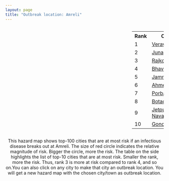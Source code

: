 ```yaml
---
layout: page
title: "Outbreak location: Amreli"
---
```

<div style="width: 100%; overflow: auto;">
<div style="width: 75%; float: left;">
<div id="mapid">
<script src="https://buda-magenta.github.io/hazard_map/load_map.js"></script>

<script>
var marker_outbreak = L.marker([20.866667, 70.750000],{"autoPan": true}).addTo(map); marker_outbreak.bindTooltip("Amreli").openTooltip();

var circle_1 = L.circle([20.905700, 70.378100], {"pane": "markerPane", "color": "red", "fill": true, "fillOpacity": 0.2, "fillRule": "evenodd", "lineCap": "round", "lineJoin": "round", "opacity": 1.0, "radius": 185575, "stroke": true, "weight": 3}).addTo(map);
circle_1.bindTooltip("Veraval<br>rank: 1<br>hazard index: 0.185575")
circle_1.bindPopup('<a href="https://buda-magenta.github.io/hazard_map/Veraval">Veraval</a>')

var circle_2 = L.circle([21.517410, 70.464275], {"pane": "markerPane", "color": "red", "fill": true, "fillOpacity": 0.2, "fillRule": "evenodd", "lineCap": "round", "lineJoin": "round", "opacity": 1.0, "radius": 99668, "stroke": true, "weight": 3}).addTo(map);
circle_2.bindTooltip("Junagadh<br>rank: 2<br>hazard index: 0.099669")
circle_2.bindPopup('<a href="https://buda-magenta.github.io/hazard_map/Junagadh">Junagadh</a>')

var circle_3 = L.circle([22.305199, 70.802833], {"pane": "markerPane", "color": "red", "fill": true, "fillOpacity": 0.2, "fillRule": "evenodd", "lineCap": "round", "lineJoin": "round", "opacity": 1.0, "radius": 36382, "stroke": true, "weight": 3}).addTo(map);
circle_3.bindTooltip("Rajkot<br>rank: 3<br>hazard index: 0.036383")
circle_3.bindPopup('<a href="https://buda-magenta.github.io/hazard_map/Rajkot">Rajkot</a>')

var circle_4 = L.circle([21.771884, 72.141645], {"pane": "markerPane", "color": "red", "fill": true, "fillOpacity": 0.2, "fillRule": "evenodd", "lineCap": "round", "lineJoin": "round", "opacity": 1.0, "radius": 16785, "stroke": true, "weight": 3}).addTo(map);
circle_4.bindTooltip("Bhavnagar<br>rank: 4<br>hazard index: 0.016786")
circle_4.bindPopup('<a href="https://buda-magenta.github.io/hazard_map/Bhavnagar">Bhavnagar</a>')

var circle_5 = L.circle([22.473242, 70.055210], {"pane": "markerPane", "color": "red", "fill": true, "fillOpacity": 0.2, "fillRule": "evenodd", "lineCap": "round", "lineJoin": "round", "opacity": 1.0, "radius": 14963, "stroke": true, "weight": 3}).addTo(map);
circle_5.bindTooltip("Jamnagar<br>rank: 5<br>hazard index: 0.014963")
circle_5.bindPopup('<a href="https://buda-magenta.github.io/hazard_map/Jamnagar">Jamnagar</a>')

var circle_6 = L.circle([23.021624, 72.579707], {"pane": "markerPane", "color": "red", "fill": true, "fillOpacity": 0.2, "fillRule": "evenodd", "lineCap": "round", "lineJoin": "round", "opacity": 1.0, "radius": 9081, "stroke": true, "weight": 3}).addTo(map);
circle_6.bindTooltip("Ahmedabad<br>rank: 6<br>hazard index: 0.009081")
circle_6.bindPopup('<a href="https://buda-magenta.github.io/hazard_map/Ahmedabad">Ahmedabad</a>')

var circle_7 = L.circle([21.640900, 69.611000], {"pane": "markerPane", "color": "red", "fill": true, "fillOpacity": 0.2, "fillRule": "evenodd", "lineCap": "round", "lineJoin": "round", "opacity": 1.0, "radius": 4300, "stroke": true, "weight": 3}).addTo(map);
circle_7.bindTooltip("Porbandar<br>rank: 7<br>hazard index: 0.004301")
circle_7.bindPopup('<a href="https://buda-magenta.github.io/hazard_map/Porbandar">Porbandar</a>')

var circle_8 = L.circle([22.168600, 71.668500], {"pane": "markerPane", "color": "red", "fill": true, "fillOpacity": 0.2, "fillRule": "evenodd", "lineCap": "round", "lineJoin": "round", "opacity": 1.0, "radius": 3683, "stroke": true, "weight": 3}).addTo(map);
circle_8.bindTooltip("Botad<br>rank: 8<br>hazard index: 0.003684")
circle_8.bindPopup('<a href="https://buda-magenta.github.io/hazard_map/Botad">Botad</a>')

var circle_9 = L.circle([21.764059, 70.616660], {"pane": "markerPane", "color": "red", "fill": true, "fillOpacity": 0.2, "fillRule": "evenodd", "lineCap": "round", "lineJoin": "round", "opacity": 1.0, "radius": 3351, "stroke": true, "weight": 3}).addTo(map);
circle_9.bindTooltip("Jetpur Navagadh<br>rank: 9<br>hazard index: 0.003351")
circle_9.bindPopup('<a href="https://buda-magenta.github.io/hazard_map/Jetpur_Navagadh">Jetpur Navagadh</a>')

var circle_10 = L.circle([21.972182, 70.795524], {"pane": "markerPane", "color": "red", "fill": true, "fillOpacity": 0.2, "fillRule": "evenodd", "lineCap": "round", "lineJoin": "round", "opacity": 1.0, "radius": 3168, "stroke": true, "weight": 3}).addTo(map);
circle_10.bindTooltip("Gondal<br>rank: 10<br>hazard index: 0.003168")
circle_10.bindPopup('<a href="https://buda-magenta.github.io/hazard_map/Gondal">Gondal</a>')

var circle_11 = L.circle([22.750000, 71.666667], {"pane": "markerPane", "color": "red", "fill": true, "fillOpacity": 0.2, "fillRule": "evenodd", "lineCap": "round", "lineJoin": "round", "opacity": 1.0, "radius": 1346, "stroke": true, "weight": 3}).addTo(map);
circle_11.bindTooltip("Surendranagar<br>rank: 11<br>hazard index: 0.001347")
circle_11.bindPopup('<a href="https://buda-magenta.github.io/hazard_map/Surendranagar">Surendranagar</a>')

var circle_12 = L.circle([19.075990, 72.877393], {"pane": "markerPane", "color": "red", "fill": true, "fillOpacity": 0.2, "fillRule": "evenodd", "lineCap": "round", "lineJoin": "round", "opacity": 1.0, "radius": 774, "stroke": true, "weight": 3}).addTo(map);
circle_12.bindTooltip("Mumbai<br>rank: 12<br>hazard index: 0.000775")
circle_12.bindPopup('<a href="https://buda-magenta.github.io/hazard_map/Mumbai">Mumbai</a>')

var circle_13 = L.circle([23.258486, 77.401989], {"pane": "markerPane", "color": "red", "fill": true, "fillOpacity": 0.2, "fillRule": "evenodd", "lineCap": "round", "lineJoin": "round", "opacity": 1.0, "radius": 728, "stroke": true, "weight": 3}).addTo(map);
circle_13.bindTooltip("Bhopal<br>rank: 13<br>hazard index: 0.000729")
circle_13.bindPopup('<a href="https://buda-magenta.github.io/hazard_map/Bhopal">Bhopal</a>')

var circle_14 = L.circle([21.170200, 72.831100], {"pane": "markerPane", "color": "red", "fill": true, "fillOpacity": 0.2, "fillRule": "evenodd", "lineCap": "round", "lineJoin": "round", "opacity": 1.0, "radius": 710, "stroke": true, "weight": 3}).addTo(map);
circle_14.bindTooltip("Surat<br>rank: 14<br>hazard index: 0.000711")
circle_14.bindPopup('<a href="https://buda-magenta.github.io/hazard_map/Surat">Surat</a>')

var circle_15 = L.circle([23.071874, 70.131715], {"pane": "markerPane", "color": "red", "fill": true, "fillOpacity": 0.2, "fillRule": "evenodd", "lineCap": "round", "lineJoin": "round", "opacity": 1.0, "radius": 697, "stroke": true, "weight": 3}).addTo(map);
circle_15.bindTooltip("Gandhidham<br>rank: 15<br>hazard index: 0.000698")
circle_15.bindPopup('<a href="https://buda-magenta.github.io/hazard_map/Gandhidham">Gandhidham</a>')

var circle_16 = L.circle([25.264902, 82.985787], {"pane": "markerPane", "color": "red", "fill": true, "fillOpacity": 0.2, "fillRule": "evenodd", "lineCap": "round", "lineJoin": "round", "opacity": 1.0, "radius": 446, "stroke": true, "weight": 3}).addTo(map);
circle_16.bindTooltip("Morvi<br>rank: 16<br>hazard index: 0.000446")
circle_16.bindPopup('<a href="https://buda-magenta.github.io/hazard_map/Morvi">Morvi</a>')

var circle_17 = L.circle([23.160894, 79.949770], {"pane": "markerPane", "color": "red", "fill": true, "fillOpacity": 0.2, "fillRule": "evenodd", "lineCap": "round", "lineJoin": "round", "opacity": 1.0, "radius": 427, "stroke": true, "weight": 3}).addTo(map);
circle_17.bindTooltip("Jabalpur<br>rank: 17<br>hazard index: 0.000428")
circle_17.bindPopup('<a href="https://buda-magenta.github.io/hazard_map/Jabalpur">Jabalpur</a>')

var circle_18 = L.circle([22.297314, 73.194257], {"pane": "markerPane", "color": "red", "fill": true, "fillOpacity": 0.2, "fillRule": "evenodd", "lineCap": "round", "lineJoin": "round", "opacity": 1.0, "radius": 361, "stroke": true, "weight": 3}).addTo(map);
circle_18.bindTooltip("Vadodara<br>rank: 18<br>hazard index: 0.000361")
circle_18.bindPopup('<a href="https://buda-magenta.github.io/hazard_map/Vadodara">Vadodara</a>')

var circle_19 = L.circle([23.247245, 69.668339], {"pane": "markerPane", "color": "red", "fill": true, "fillOpacity": 0.2, "fillRule": "evenodd", "lineCap": "round", "lineJoin": "round", "opacity": 1.0, "radius": 260, "stroke": true, "weight": 3}).addTo(map);
circle_19.bindTooltip("Bhuj<br>rank: 19<br>hazard index: 0.000261")
circle_19.bindPopup('<a href="https://buda-magenta.github.io/hazard_map/Bhuj">Bhuj</a>')

var circle_20 = L.circle([22.910184, 69.899418], {"pane": "markerPane", "color": "red", "fill": true, "fillOpacity": 0.2, "fillRule": "evenodd", "lineCap": "round", "lineJoin": "round", "opacity": 1.0, "radius": 245, "stroke": true, "weight": 3}).addTo(map);
circle_20.bindTooltip("Bhadreshwar<br>rank: 20<br>hazard index: 0.000246")
circle_20.bindPopup('<a href="https://buda-magenta.github.io/hazard_map/Bhadreshwar">Bhadreshwar</a>')

var circle_21 = L.circle([23.174597, 75.785142], {"pane": "markerPane", "color": "red", "fill": true, "fillOpacity": 0.2, "fillRule": "evenodd", "lineCap": "round", "lineJoin": "round", "opacity": 1.0, "radius": 243, "stroke": true, "weight": 3}).addTo(map);
circle_21.bindTooltip("Ujjain<br>rank: 21<br>hazard index: 0.000244")
circle_21.bindPopup('<a href="https://buda-magenta.github.io/hazard_map/Ujjain">Ujjain</a>')

var circle_22 = L.circle([28.651718, 77.221939], {"pane": "markerPane", "color": "red", "fill": true, "fillOpacity": 0.2, "fillRule": "evenodd", "lineCap": "round", "lineJoin": "round", "opacity": 1.0, "radius": 241, "stroke": true, "weight": 3}).addTo(map);
circle_22.bindTooltip("Delhi<br>rank: 22<br>hazard index: 0.000241")
circle_22.bindPopup('<a href="https://buda-magenta.github.io/hazard_map/Delhi">Delhi</a>')

var circle_23 = L.circle([23.666667, 72.500000], {"pane": "markerPane", "color": "red", "fill": true, "fillOpacity": 0.2, "fillRule": "evenodd", "lineCap": "round", "lineJoin": "round", "opacity": 1.0, "radius": 138, "stroke": true, "weight": 3}).addTo(map);
circle_23.bindTooltip("Mahesana<br>rank: 23<br>hazard index: 0.000138")
circle_23.bindPopup('<a href="https://buda-magenta.github.io/hazard_map/Mahesana">Mahesana</a>')

var circle_24 = L.circle([22.720362, 75.868200], {"pane": "markerPane", "color": "red", "fill": true, "fillOpacity": 0.2, "fillRule": "evenodd", "lineCap": "round", "lineJoin": "round", "opacity": 1.0, "radius": 132, "stroke": true, "weight": 3}).addTo(map);
circle_24.bindTooltip("Indore<br>rank: 24<br>hazard index: 0.000133")
circle_24.bindPopup('<a href="https://buda-magenta.github.io/hazard_map/Indore">Indore</a>')

var circle_25 = L.circle([23.480592, 74.917790], {"pane": "markerPane", "color": "red", "fill": true, "fillOpacity": 0.2, "fillRule": "evenodd", "lineCap": "round", "lineJoin": "round", "opacity": 1.0, "radius": 125, "stroke": true, "weight": 3}).addTo(map);
circle_25.bindTooltip("Ratlam<br>rank: 25<br>hazard index: 0.000125")
circle_25.bindPopup('<a href="https://buda-magenta.github.io/hazard_map/Ratlam">Ratlam</a>')

var circle_26 = L.circle([26.296772, 73.035143], {"pane": "markerPane", "color": "red", "fill": true, "fillOpacity": 0.2, "fillRule": "evenodd", "lineCap": "round", "lineJoin": "round", "opacity": 1.0, "radius": 112, "stroke": true, "weight": 3}).addTo(map);
circle_26.bindTooltip("Jodhpur<br>rank: 26<br>hazard index: 0.000113")
circle_26.bindPopup('<a href="https://buda-magenta.github.io/hazard_map/Jodhpur">Jodhpur</a>')

var circle_27 = L.circle([23.223288, 72.649227], {"pane": "markerPane", "color": "red", "fill": true, "fillOpacity": 0.2, "fillRule": "evenodd", "lineCap": "round", "lineJoin": "round", "opacity": 1.0, "radius": 95, "stroke": true, "weight": 3}).addTo(map);
circle_27.bindTooltip("Gandhinagar<br>rank: 27<br>hazard index: 0.000095")
circle_27.bindPopup('<a href="https://buda-magenta.github.io/hazard_map/Gandhinagar">Gandhinagar</a>')

var circle_28 = L.circle([22.689507, 72.871520], {"pane": "markerPane", "color": "red", "fill": true, "fillOpacity": 0.2, "fillRule": "evenodd", "lineCap": "round", "lineJoin": "round", "opacity": 1.0, "radius": 93, "stroke": true, "weight": 3}).addTo(map);
circle_28.bindTooltip("Nadiad<br>rank: 28<br>hazard index: 0.000093")
circle_28.bindPopup('<a href="https://buda-magenta.github.io/hazard_map/Nadiad">Nadiad</a>')

var circle_29 = L.circle([26.915458, 75.818982], {"pane": "markerPane", "color": "red", "fill": true, "fillOpacity": 0.2, "fillRule": "evenodd", "lineCap": "round", "lineJoin": "round", "opacity": 1.0, "radius": 92, "stroke": true, "weight": 3}).addTo(map);
circle_29.bindTooltip("Jaipur<br>rank: 29<br>hazard index: 0.000093")
circle_29.bindPopup('<a href="https://buda-magenta.github.io/hazard_map/Jaipur">Jaipur</a>')

var circle_30 = L.circle([22.558499, 72.962563], {"pane": "markerPane", "color": "red", "fill": true, "fillOpacity": 0.2, "fillRule": "evenodd", "lineCap": "round", "lineJoin": "round", "opacity": 1.0, "radius": 88, "stroke": true, "weight": 3}).addTo(map);
circle_30.bindTooltip("Anand<br>rank: 30<br>hazard index: 0.000089")
circle_30.bindPopup('<a href="https://buda-magenta.github.io/hazard_map/Anand">Anand</a>')

var circle_31 = L.circle([12.979120, 77.591300], {"pane": "markerPane", "color": "red", "fill": true, "fillOpacity": 0.2, "fillRule": "evenodd", "lineCap": "round", "lineJoin": "round", "opacity": 1.0, "radius": 73, "stroke": true, "weight": 3}).addTo(map);
circle_31.bindTooltip("Bangalore<br>rank: 31<br>hazard index: 0.000074")
circle_31.bindPopup('<a href="https://buda-magenta.github.io/hazard_map/Bangalore">Bangalore</a>')

var circle_32 = L.circle([22.778500, 73.624516], {"pane": "markerPane", "color": "red", "fill": true, "fillOpacity": 0.2, "fillRule": "evenodd", "lineCap": "round", "lineJoin": "round", "opacity": 1.0, "radius": 67, "stroke": true, "weight": 3}).addTo(map);
circle_32.bindTooltip("Godhra<br>rank: 32<br>hazard index: 0.000068")
circle_32.bindPopup('<a href="https://buda-magenta.github.io/hazard_map/Godhra">Godhra</a>')

var circle_33 = L.circle([18.521428, 73.854454], {"pane": "markerPane", "color": "red", "fill": true, "fillOpacity": 0.2, "fillRule": "evenodd", "lineCap": "round", "lineJoin": "round", "opacity": 1.0, "radius": 65, "stroke": true, "weight": 3}).addTo(map);
circle_33.bindTooltip("Pune<br>rank: 33<br>hazard index: 0.000065")
circle_33.bindPopup('<a href="https://buda-magenta.github.io/hazard_map/Pune">Pune</a>')

var circle_34 = L.circle([23.774057, 71.683735], {"pane": "markerPane", "color": "red", "fill": true, "fillOpacity": 0.2, "fillRule": "evenodd", "lineCap": "round", "lineJoin": "round", "opacity": 1.0, "radius": 63, "stroke": true, "weight": 3}).addTo(map);
circle_34.bindTooltip("Patan<br>rank: 34<br>hazard index: 0.000064")
circle_34.bindPopup('<a href="https://buda-magenta.github.io/hazard_map/Patan">Patan</a>')

var circle_35 = L.circle([22.610318, 73.461706], {"pane": "markerPane", "color": "red", "fill": true, "fillOpacity": 0.2, "fillRule": "evenodd", "lineCap": "round", "lineJoin": "round", "opacity": 1.0, "radius": 59, "stroke": true, "weight": 3}).addTo(map);
circle_35.bindTooltip("Kalol<br>rank: 35<br>hazard index: 0.000059")
circle_35.bindPopup('<a href="https://buda-magenta.github.io/hazard_map/Kalol">Kalol</a>')

var circle_36 = L.circle([19.439885, 72.880383], {"pane": "markerPane", "color": "red", "fill": true, "fillOpacity": 0.2, "fillRule": "evenodd", "lineCap": "round", "lineJoin": "round", "opacity": 1.0, "radius": 53, "stroke": true, "weight": 3}).addTo(map);
circle_36.bindTooltip("Vasai<br>rank: 36<br>hazard index: 0.000054")
circle_36.bindPopup('<a href="https://buda-magenta.github.io/hazard_map/Vasai">Vasai</a>')

var circle_37 = L.circle([24.170979, 72.436638], {"pane": "markerPane", "color": "red", "fill": true, "fillOpacity": 0.2, "fillRule": "evenodd", "lineCap": "round", "lineJoin": "round", "opacity": 1.0, "radius": 52, "stroke": true, "weight": 3}).addTo(map);
circle_37.bindTooltip("Palanpur<br>rank: 37<br>hazard index: 0.000053")
circle_37.bindPopup('<a href="https://buda-magenta.github.io/hazard_map/Palanpur">Palanpur</a>')

var circle_38 = L.circle([26.469100, 74.639000], {"pane": "markerPane", "color": "red", "fill": true, "fillOpacity": 0.2, "fillRule": "evenodd", "lineCap": "round", "lineJoin": "round", "opacity": 1.0, "radius": 45, "stroke": true, "weight": 3}).addTo(map);
circle_38.bindTooltip("Ajmer<br>rank: 38<br>hazard index: 0.000046")
circle_38.bindPopup('<a href="https://buda-magenta.github.io/hazard_map/Ajmer">Ajmer</a>')

var circle_39 = L.circle([23.115688, 77.066239], {"pane": "markerPane", "color": "red", "fill": true, "fillOpacity": 0.2, "fillRule": "evenodd", "lineCap": "round", "lineJoin": "round", "opacity": 1.0, "radius": 44, "stroke": true, "weight": 3}).addTo(map);
circle_39.bindTooltip("Sehore<br>rank: 39<br>hazard index: 0.000044")
circle_39.bindPopup('<a href="https://buda-magenta.github.io/hazard_map/Sehore">Sehore</a>')

var circle_40 = L.circle([19.194329, 72.970178], {"pane": "markerPane", "color": "red", "fill": true, "fillOpacity": 0.2, "fillRule": "evenodd", "lineCap": "round", "lineJoin": "round", "opacity": 1.0, "radius": 43, "stroke": true, "weight": 3}).addTo(map);
circle_40.bindTooltip("Thane<br>rank: 40<br>hazard index: 0.000043")
circle_40.bindPopup('<a href="https://buda-magenta.github.io/hazard_map/Thane">Thane</a>')

var circle_41 = L.circle([17.388786, 78.461065], {"pane": "markerPane", "color": "red", "fill": true, "fillOpacity": 0.2, "fillRule": "evenodd", "lineCap": "round", "lineJoin": "round", "opacity": 1.0, "radius": 42, "stroke": true, "weight": 3}).addTo(map);
circle_41.bindTooltip("Hyderabad<br>rank: 41<br>hazard index: 0.000042")
circle_41.bindPopup('<a href="https://buda-magenta.github.io/hazard_map/Hyderabad">Hyderabad</a>')

var circle_42 = L.circle([22.541418, 88.357691], {"pane": "markerPane", "color": "red", "fill": true, "fillOpacity": 0.2, "fillRule": "evenodd", "lineCap": "round", "lineJoin": "round", "opacity": 1.0, "radius": 41, "stroke": true, "weight": 3}).addTo(map);
circle_42.bindTooltip("Kolkata<br>rank: 42<br>hazard index: 0.000042")
circle_42.bindPopup('<a href="https://buda-magenta.github.io/hazard_map/Kolkata">Kolkata</a>')

var circle_43 = L.circle([13.083694, 80.270186], {"pane": "markerPane", "color": "red", "fill": true, "fillOpacity": 0.2, "fillRule": "evenodd", "lineCap": "round", "lineJoin": "round", "opacity": 1.0, "radius": 41, "stroke": true, "weight": 3}).addTo(map);
circle_43.bindTooltip("Chennai<br>rank: 43<br>hazard index: 0.000041")
circle_43.bindPopup('<a href="https://buda-magenta.github.io/hazard_map/Chennai">Chennai</a>')

var circle_44 = L.circle([23.587548, 75.675679], {"pane": "markerPane", "color": "red", "fill": true, "fillOpacity": 0.2, "fillRule": "evenodd", "lineCap": "round", "lineJoin": "round", "opacity": 1.0, "radius": 40, "stroke": true, "weight": 3}).addTo(map);
circle_44.bindTooltip("Nagda<br>rank: 44<br>hazard index: 0.000041")
circle_44.bindPopup('<a href="https://buda-magenta.github.io/hazard_map/Nagda">Nagda</a>')

var circle_45 = L.circle([22.600150, 77.926645], {"pane": "markerPane", "color": "red", "fill": true, "fillOpacity": 0.2, "fillRule": "evenodd", "lineCap": "round", "lineJoin": "round", "opacity": 1.0, "radius": 34, "stroke": true, "weight": 3}).addTo(map);
circle_45.bindTooltip("Hoshangabad<br>rank: 45<br>hazard index: 0.000035")
circle_45.bindPopup('<a href="https://buda-magenta.github.io/hazard_map/Hoshangabad">Hoshangabad</a>')

var circle_46 = L.circle([21.750000, 73.000000], {"pane": "markerPane", "color": "red", "fill": true, "fillOpacity": 0.2, "fillRule": "evenodd", "lineCap": "round", "lineJoin": "round", "opacity": 1.0, "radius": 31, "stroke": true, "weight": 3}).addTo(map);
circle_46.bindTooltip("Bharuch<br>rank: 46<br>hazard index: 0.000032")
circle_46.bindPopup('<a href="https://buda-magenta.github.io/hazard_map/Bharuch">Bharuch</a>')

var circle_47 = L.circle([19.362531, 73.078475], {"pane": "markerPane", "color": "red", "fill": true, "fillOpacity": 0.2, "fillRule": "evenodd", "lineCap": "round", "lineJoin": "round", "opacity": 1.0, "radius": 31, "stroke": true, "weight": 3}).addTo(map);
circle_47.bindTooltip("Bhiwandi<br>rank: 47<br>hazard index: 0.000031")
circle_47.bindPopup('<a href="https://buda-magenta.github.io/hazard_map/Bhiwandi">Bhiwandi</a>')

var circle_48 = L.circle([20.952407, 72.932383], {"pane": "markerPane", "color": "red", "fill": true, "fillOpacity": 0.2, "fillRule": "evenodd", "lineCap": "round", "lineJoin": "round", "opacity": 1.0, "radius": 31, "stroke": true, "weight": 3}).addTo(map);
circle_48.bindTooltip("Navsari<br>rank: 48<br>hazard index: 0.000031")
circle_48.bindPopup('<a href="https://buda-magenta.github.io/hazard_map/Navsari">Navsari</a>')

var circle_49 = L.circle([23.809612, 78.759114], {"pane": "markerPane", "color": "red", "fill": true, "fillOpacity": 0.2, "fillRule": "evenodd", "lineCap": "round", "lineJoin": "round", "opacity": 1.0, "radius": 30, "stroke": true, "weight": 3}).addTo(map);
circle_49.bindTooltip("Sagar<br>rank: 49<br>hazard index: 0.000031")
circle_49.bindPopup('<a href="https://buda-magenta.github.io/hazard_map/Sagar">Sagar</a>')

var circle_50 = L.circle([24.268349, 72.204387], {"pane": "markerPane", "color": "red", "fill": true, "fillOpacity": 0.2, "fillRule": "evenodd", "lineCap": "round", "lineJoin": "round", "opacity": 1.0, "radius": 29, "stroke": true, "weight": 3}).addTo(map);
circle_50.bindTooltip("Deesa<br>rank: 50<br>hazard index: 0.000029")
circle_50.bindPopup('<a href="https://buda-magenta.github.io/hazard_map/Deesa">Deesa</a>')

var circle_51 = L.circle([23.916667, 78.000000], {"pane": "markerPane", "color": "red", "fill": true, "fillOpacity": 0.2, "fillRule": "evenodd", "lineCap": "round", "lineJoin": "round", "opacity": 1.0, "radius": 25, "stroke": true, "weight": 3}).addTo(map);
circle_51.bindTooltip("Vidisha<br>rank: 51<br>hazard index: 0.000026")
circle_51.bindPopup('<a href="https://buda-magenta.github.io/hazard_map/Vidisha">Vidisha</a>')

var circle_52 = L.circle([23.833962, 80.392456], {"pane": "markerPane", "color": "red", "fill": true, "fillOpacity": 0.2, "fillRule": "evenodd", "lineCap": "round", "lineJoin": "round", "opacity": 1.0, "radius": 24, "stroke": true, "weight": 3}).addTo(map);
circle_52.bindTooltip("Murwara<br>rank: 52<br>hazard index: 0.000025")
circle_52.bindPopup('<a href="https://buda-magenta.github.io/hazard_map/Murwara">Murwara</a>')

var circle_53 = L.circle([15.398403, 73.812918], {"pane": "markerPane", "color": "red", "fill": true, "fillOpacity": 0.2, "fillRule": "evenodd", "lineCap": "round", "lineJoin": "round", "opacity": 1.0, "radius": 22, "stroke": true, "weight": 3}).addTo(map);
circle_53.bindTooltip("Vasco Da Gama<br>rank: 53<br>hazard index: 0.000023")
circle_53.bindPopup('<a href="https://buda-magenta.github.io/hazard_map/Vasco_Da_Gama">Vasco Da Gama</a>')

var circle_54 = L.circle([28.015929, 73.317137], {"pane": "markerPane", "color": "red", "fill": true, "fillOpacity": 0.2, "fillRule": "evenodd", "lineCap": "round", "lineJoin": "round", "opacity": 1.0, "radius": 20, "stroke": true, "weight": 3}).addTo(map);
circle_54.bindTooltip("Bikaner<br>rank: 54<br>hazard index: 0.000020")
circle_54.bindPopup('<a href="https://buda-magenta.github.io/hazard_map/Bikaner">Bikaner</a>')

var circle_55 = L.circle([23.000000, 76.166667], {"pane": "markerPane", "color": "red", "fill": true, "fillOpacity": 0.2, "fillRule": "evenodd", "lineCap": "round", "lineJoin": "round", "opacity": 1.0, "radius": 19, "stroke": true, "weight": 3}).addTo(map);
circle_55.bindTooltip("Dewas<br>rank: 55<br>hazard index: 0.000020")
circle_55.bindPopup('<a href="https://buda-magenta.github.io/hazard_map/Dewas">Dewas</a>')

var circle_56 = L.circle([26.838100, 80.934600], {"pane": "markerPane", "color": "red", "fill": true, "fillOpacity": 0.2, "fillRule": "evenodd", "lineCap": "round", "lineJoin": "round", "opacity": 1.0, "radius": 18, "stroke": true, "weight": 3}).addTo(map);
circle_56.bindTooltip("Lucknow<br>rank: 56<br>hazard index: 0.000019")
circle_56.bindPopup('<a href="https://buda-magenta.github.io/hazard_map/Lucknow">Lucknow</a>')

var circle_57 = L.circle([25.335649, 83.007629], {"pane": "markerPane", "color": "red", "fill": true, "fillOpacity": 0.2, "fillRule": "evenodd", "lineCap": "round", "lineJoin": "round", "opacity": 1.0, "radius": 18, "stroke": true, "weight": 3}).addTo(map);
circle_57.bindTooltip("Varanasi<br>rank: 57<br>hazard index: 0.000018")
circle_57.bindPopup('<a href="https://buda-magenta.github.io/hazard_map/Varanasi">Varanasi</a>')

var circle_58 = L.circle([25.604091, 73.415609], {"pane": "markerPane", "color": "red", "fill": true, "fillOpacity": 0.2, "fillRule": "evenodd", "lineCap": "round", "lineJoin": "round", "opacity": 1.0, "radius": 17, "stroke": true, "weight": 3}).addTo(map);
circle_58.bindTooltip("Pali<br>rank: 58<br>hazard index: 0.000018")
circle_58.bindPopup('<a href="https://buda-magenta.github.io/hazard_map/Pali">Pali</a>')

var circle_59 = L.circle([8.576971, 77.050125], {"pane": "markerPane", "color": "red", "fill": true, "fillOpacity": 0.2, "fillRule": "evenodd", "lineCap": "round", "lineJoin": "round", "opacity": 1.0, "radius": 17, "stroke": true, "weight": 3}).addTo(map);
circle_59.bindTooltip("Thiruvananthapuram<br>rank: 59<br>hazard index: 0.000017")
circle_59.bindPopup('<a href="https://buda-magenta.github.io/hazard_map/Thiruvananthapuram">Thiruvananthapuram</a>')

var circle_60 = L.circle([25.438130, 81.833800], {"pane": "markerPane", "color": "red", "fill": true, "fillOpacity": 0.2, "fillRule": "evenodd", "lineCap": "round", "lineJoin": "round", "opacity": 1.0, "radius": 16, "stroke": true, "weight": 3}).addTo(map);
circle_60.bindTooltip("Allahabad<br>rank: 60<br>hazard index: 0.000017")
circle_60.bindPopup('<a href="https://buda-magenta.github.io/hazard_map/Allahabad">Allahabad</a>')

var circle_61 = L.circle([24.500000, 81.000000], {"pane": "markerPane", "color": "red", "fill": true, "fillOpacity": 0.2, "fillRule": "evenodd", "lineCap": "round", "lineJoin": "round", "opacity": 1.0, "radius": 16, "stroke": true, "weight": 3}).addTo(map);
circle_61.bindTooltip("Satna<br>rank: 61<br>hazard index: 0.000016")
circle_61.bindPopup('<a href="https://buda-magenta.github.io/hazard_map/Satna">Satna</a>')

var circle_62 = L.circle([26.460914, 80.321759], {"pane": "markerPane", "color": "red", "fill": true, "fillOpacity": 0.2, "fillRule": "evenodd", "lineCap": "round", "lineJoin": "round", "opacity": 1.0, "radius": 15, "stroke": true, "weight": 3}).addTo(map);
circle_62.bindTooltip("Kanpur<br>rank: 62<br>hazard index: 0.000016")
circle_62.bindPopup('<a href="https://buda-magenta.github.io/hazard_map/Kanpur">Kanpur</a>')

var circle_63 = L.circle([23.493079, 74.348402], {"pane": "markerPane", "color": "red", "fill": true, "fillOpacity": 0.2, "fillRule": "evenodd", "lineCap": "round", "lineJoin": "round", "opacity": 1.0, "radius": 14, "stroke": true, "weight": 3}).addTo(map);
circle_63.bindTooltip("Banswara<br>rank: 63<br>hazard index: 0.000014")
circle_63.bindPopup('<a href="https://buda-magenta.github.io/hazard_map/Banswara">Banswara</a>')

var circle_64 = L.circle([23.750000, 79.583333], {"pane": "markerPane", "color": "red", "fill": true, "fillOpacity": 0.2, "fillRule": "evenodd", "lineCap": "round", "lineJoin": "round", "opacity": 1.0, "radius": 13, "stroke": true, "weight": 3}).addTo(map);
circle_64.bindTooltip("Damoh<br>rank: 64<br>hazard index: 0.000014")
circle_64.bindPopup('<a href="https://buda-magenta.github.io/hazard_map/Damoh">Damoh</a>')

var circle_65 = L.circle([20.432402, 73.141172], {"pane": "markerPane", "color": "red", "fill": true, "fillOpacity": 0.2, "fillRule": "evenodd", "lineCap": "round", "lineJoin": "round", "opacity": 1.0, "radius": 13, "stroke": true, "weight": 3}).addTo(map);
circle_65.bindTooltip("Valsad<br>rank: 65<br>hazard index: 0.000014")
circle_65.bindPopup('<a href="https://buda-magenta.github.io/hazard_map/Valsad">Valsad</a>')

var circle_66 = L.circle([22.901200, 88.389900], {"pane": "markerPane", "color": "red", "fill": true, "fillOpacity": 0.2, "fillRule": "evenodd", "lineCap": "round", "lineJoin": "round", "opacity": 1.0, "radius": 13, "stroke": true, "weight": 3}).addTo(map);
circle_66.bindTooltip("Hugli-Chinsurah<br>rank: 66<br>hazard index: 0.000013")
circle_66.bindPopup('<a href="https://buda-magenta.github.io/hazard_map/Hugli-Chinsurah">Hugli-Chinsurah</a>')

var circle_67 = L.circle([21.149813, 79.082056], {"pane": "markerPane", "color": "red", "fill": true, "fillOpacity": 0.2, "fillRule": "evenodd", "lineCap": "round", "lineJoin": "round", "opacity": 1.0, "radius": 12, "stroke": true, "weight": 3}).addTo(map);
circle_67.bindTooltip("Nagpur<br>rank: 67<br>hazard index: 0.000013")
circle_67.bindPopup('<a href="https://buda-magenta.github.io/hazard_map/Nagpur">Nagpur</a>')

var circle_68 = L.circle([25.531031, 78.652689], {"pane": "markerPane", "color": "red", "fill": true, "fillOpacity": 0.2, "fillRule": "evenodd", "lineCap": "round", "lineJoin": "round", "opacity": 1.0, "radius": 12, "stroke": true, "weight": 3}).addTo(map);
circle_68.bindTooltip("Jhansi<br>rank: 68<br>hazard index: 0.000013")
circle_68.bindPopup('<a href="https://buda-magenta.github.io/hazard_map/Jhansi">Jhansi</a>')

var circle_69 = L.circle([26.505476, 93.977739], {"pane": "markerPane", "color": "red", "fill": true, "fillOpacity": 0.2, "fillRule": "evenodd", "lineCap": "round", "lineJoin": "round", "opacity": 1.0, "radius": 12, "stroke": true, "weight": 3}).addTo(map);
circle_69.bindTooltip("Chandan Nagar<br>rank: 69<br>hazard index: 0.000013")
circle_69.bindPopup('<a href="https://buda-magenta.github.io/hazard_map/Chandan_Nagar">Chandan Nagar</a>')

var circle_70 = L.circle([26.099214, 74.312704], {"pane": "markerPane", "color": "red", "fill": true, "fillOpacity": 0.2, "fillRule": "evenodd", "lineCap": "round", "lineJoin": "round", "opacity": 1.0, "radius": 11, "stroke": true, "weight": 3}).addTo(map);
circle_70.bindTooltip("Beawar<br>rank: 70<br>hazard index: 0.000012")
circle_70.bindPopup('<a href="https://buda-magenta.github.io/hazard_map/Beawar">Beawar</a>')

var circle_71 = L.circle([12.869810, 74.843008], {"pane": "markerPane", "color": "red", "fill": true, "fillOpacity": 0.2, "fillRule": "evenodd", "lineCap": "round", "lineJoin": "round", "opacity": 1.0, "radius": 11, "stroke": true, "weight": 3}).addTo(map);
circle_71.bindTooltip("Mangalore<br>rank: 71<br>hazard index: 0.000011")
circle_71.bindPopup('<a href="https://buda-magenta.github.io/hazard_map/Mangalore">Mangalore</a>')

var circle_72 = L.circle([18.627929, 73.800983], {"pane": "markerPane", "color": "red", "fill": true, "fillOpacity": 0.2, "fillRule": "evenodd", "lineCap": "round", "lineJoin": "round", "opacity": 1.0, "radius": 10, "stroke": true, "weight": 3}).addTo(map);
circle_72.bindTooltip("Pimpri Chinchwad<br>rank: 72<br>hazard index: 0.000011")
circle_72.bindPopup('<a href="https://buda-magenta.github.io/hazard_map/Pimpri_Chinchwad">Pimpri Chinchwad</a>')

var circle_73 = L.circle([20.011247, 73.790236], {"pane": "markerPane", "color": "red", "fill": true, "fillOpacity": 0.2, "fillRule": "evenodd", "lineCap": "round", "lineJoin": "round", "opacity": 1.0, "radius": 10, "stroke": true, "weight": 3}).addTo(map);
circle_73.bindTooltip("Nashik<br>rank: 73<br>hazard index: 0.000011")
circle_73.bindPopup('<a href="https://buda-magenta.github.io/hazard_map/Nashik">Nashik</a>')

var circle_74 = L.circle([9.931308, 76.267414], {"pane": "markerPane", "color": "red", "fill": true, "fillOpacity": 0.2, "fillRule": "evenodd", "lineCap": "round", "lineJoin": "round", "opacity": 1.0, "radius": 10, "stroke": true, "weight": 3}).addTo(map);
circle_74.bindTooltip("Kochi<br>rank: 74<br>hazard index: 0.000011")
circle_74.bindPopup('<a href="https://buda-magenta.github.io/hazard_map/Kochi">Kochi</a>')

var circle_75 = L.circle([26.671329, 83.364583], {"pane": "markerPane", "color": "red", "fill": true, "fillOpacity": 0.2, "fillRule": "evenodd", "lineCap": "round", "lineJoin": "round", "opacity": 1.0, "radius": 10, "stroke": true, "weight": 3}).addTo(map);
circle_75.bindTooltip("Gorakhpur<br>rank: 75<br>hazard index: 0.000010")
circle_75.bindPopup('<a href="https://buda-magenta.github.io/hazard_map/Gorakhpur">Gorakhpur</a>')

var circle_76 = L.circle([11.258608, 75.778874], {"pane": "markerPane", "color": "red", "fill": true, "fillOpacity": 0.2, "fillRule": "evenodd", "lineCap": "round", "lineJoin": "round", "opacity": 1.0, "radius": 9, "stroke": true, "weight": 3}).addTo(map);
circle_76.bindTooltip("Kozhikode<br>rank: 76<br>hazard index: 0.000010")
circle_76.bindPopup('<a href="https://buda-magenta.github.io/hazard_map/Kozhikode">Kozhikode</a>')

var circle_77 = L.circle([20.843512, 75.525927], {"pane": "markerPane", "color": "red", "fill": true, "fillOpacity": 0.2, "fillRule": "evenodd", "lineCap": "round", "lineJoin": "round", "opacity": 1.0, "radius": 9, "stroke": true, "weight": 3}).addTo(map);
circle_77.bindTooltip("Jalgaon<br>rank: 77<br>hazard index: 0.000010")
circle_77.bindPopup('<a href="https://buda-magenta.github.io/hazard_map/Jalgaon">Jalgaon</a>')

var circle_78 = L.circle([27.175255, 78.009816], {"pane": "markerPane", "color": "red", "fill": true, "fillOpacity": 0.2, "fillRule": "evenodd", "lineCap": "round", "lineJoin": "round", "opacity": 1.0, "radius": 8, "stroke": true, "weight": 3}).addTo(map);
circle_78.bindTooltip("Agra<br>rank: 78<br>hazard index: 0.000009")
circle_78.bindPopup('<a href="https://buda-magenta.github.io/hazard_map/Agra">Agra</a>')

var circle_79 = L.circle([24.197443, 82.666145], {"pane": "markerPane", "color": "red", "fill": true, "fillOpacity": 0.2, "fillRule": "evenodd", "lineCap": "round", "lineJoin": "round", "opacity": 1.0, "radius": 8, "stroke": true, "weight": 3}).addTo(map);
circle_79.bindTooltip("Singrauli<br>rank: 79<br>hazard index: 0.000008")
circle_79.bindPopup('<a href="https://buda-magenta.github.io/hazard_map/Singrauli">Singrauli</a>')

var circle_80 = L.circle([8.887951, 76.595501], {"pane": "markerPane", "color": "red", "fill": true, "fillOpacity": 0.2, "fillRule": "evenodd", "lineCap": "round", "lineJoin": "round", "opacity": 1.0, "radius": 7, "stroke": true, "weight": 3}).addTo(map);
circle_80.bindTooltip("Kollam<br>rank: 80<br>hazard index: 0.000008")
circle_80.bindPopup('<a href="https://buda-magenta.github.io/hazard_map/Kollam">Kollam</a>')

var circle_81 = L.circle([31.292011, 75.568058], {"pane": "markerPane", "color": "red", "fill": true, "fillOpacity": 0.2, "fillRule": "evenodd", "lineCap": "round", "lineJoin": "round", "opacity": 1.0, "radius": 7, "stroke": true, "weight": 3}).addTo(map);
circle_81.bindTooltip("Jalandhar<br>rank: 81<br>hazard index: 0.000008")
circle_81.bindPopup('<a href="https://buda-magenta.github.io/hazard_map/Jalandhar">Jalandhar</a>')

var circle_82 = L.circle([22.974972, 88.434592], {"pane": "markerPane", "color": "red", "fill": true, "fillOpacity": 0.2, "fillRule": "evenodd", "lineCap": "round", "lineJoin": "round", "opacity": 1.0, "radius": 7, "stroke": true, "weight": 3}).addTo(map);
circle_82.bindTooltip("Kalyani<br>rank: 82<br>hazard index: 0.000008")
circle_82.bindPopup('<a href="https://buda-magenta.github.io/hazard_map/Kalyani">Kalyani</a>')

var circle_83 = L.circle([10.525626, 76.213254], {"pane": "markerPane", "color": "red", "fill": true, "fillOpacity": 0.2, "fillRule": "evenodd", "lineCap": "round", "lineJoin": "round", "opacity": 1.0, "radius": 7, "stroke": true, "weight": 3}).addTo(map);
circle_83.bindTooltip("Thrissur<br>rank: 83<br>hazard index: 0.000007")
circle_83.bindPopup('<a href="https://buda-magenta.github.io/hazard_map/Thrissur">Thrissur</a>')

var circle_84 = L.circle([17.849907, 75.276320], {"pane": "markerPane", "color": "red", "fill": true, "fillOpacity": 0.2, "fillRule": "evenodd", "lineCap": "round", "lineJoin": "round", "opacity": 1.0, "radius": 6, "stroke": true, "weight": 3}).addTo(map);
circle_84.bindTooltip("Solapur<br>rank: 84<br>hazard index: 0.000007")
circle_84.bindPopup('<a href="https://buda-magenta.github.io/hazard_map/Solapur">Solapur</a>')

var circle_85 = L.circle([28.428262, 77.002700], {"pane": "markerPane", "color": "red", "fill": true, "fillOpacity": 0.2, "fillRule": "evenodd", "lineCap": "round", "lineJoin": "round", "opacity": 1.0, "radius": 6, "stroke": true, "weight": 3}).addTo(map);
circle_85.bindTooltip("Gurgaon<br>rank: 85<br>hazard index: 0.000006")
circle_85.bindPopup('<a href="https://buda-magenta.github.io/hazard_map/Gurgaon">Gurgaon</a>')

var circle_86 = L.circle([25.196826, 76.000893], {"pane": "markerPane", "color": "red", "fill": true, "fillOpacity": 0.2, "fillRule": "evenodd", "lineCap": "round", "lineJoin": "round", "opacity": 1.0, "radius": 4, "stroke": true, "weight": 3}).addTo(map);
circle_86.bindTooltip("Kota<br>rank: 86<br>hazard index: 0.000005")
circle_86.bindPopup('<a href="https://buda-magenta.github.io/hazard_map/Kota">Kota</a>')

var circle_87 = L.circle([19.261944, 73.194760], {"pane": "markerPane", "color": "red", "fill": true, "fillOpacity": 0.2, "fillRule": "evenodd", "lineCap": "round", "lineJoin": "round", "opacity": 1.0, "radius": 4, "stroke": true, "weight": 3}).addTo(map);
circle_87.bindTooltip("Ulhas Nagar<br>rank: 87<br>hazard index: 0.000005")
circle_87.bindPopup('<a href="https://buda-magenta.github.io/hazard_map/Ulhas_Nagar">Ulhas Nagar</a>')

var circle_88 = L.circle([19.295200, 72.854400], {"pane": "markerPane", "color": "red", "fill": true, "fillOpacity": 0.2, "fillRule": "evenodd", "lineCap": "round", "lineJoin": "round", "opacity": 1.0, "radius": 4, "stroke": true, "weight": 3}).addTo(map);
circle_88.bindTooltip("Mira-Bhayandar<br>rank: 88<br>hazard index: 0.000005")
circle_88.bindPopup('<a href="https://buda-magenta.github.io/hazard_map/Mira-Bhayandar">Mira-Bhayandar</a>')

var circle_89 = L.circle([26.055318, 82.993139], {"pane": "markerPane", "color": "red", "fill": true, "fillOpacity": 0.2, "fillRule": "evenodd", "lineCap": "round", "lineJoin": "round", "opacity": 1.0, "radius": 4, "stroke": true, "weight": 3}).addTo(map);
circle_89.bindTooltip("Nizamabad<br>rank: 89<br>hazard index: 0.000005")
circle_89.bindPopup('<a href="https://buda-magenta.github.io/hazard_map/Nizamabad">Nizamabad</a>')

var circle_90 = L.circle([32.718561, 74.858092], {"pane": "markerPane", "color": "red", "fill": true, "fillOpacity": 0.2, "fillRule": "evenodd", "lineCap": "round", "lineJoin": "round", "opacity": 1.0, "radius": 4, "stroke": true, "weight": 3}).addTo(map);
circle_90.bindTooltip("Jammu<br>rank: 90<br>hazard index: 0.000005")
circle_90.bindPopup('<a href="https://buda-magenta.github.io/hazard_map/Jammu">Jammu</a>')

var circle_91 = L.circle([22.139831, 78.809645], {"pane": "markerPane", "color": "red", "fill": true, "fillOpacity": 0.2, "fillRule": "evenodd", "lineCap": "round", "lineJoin": "round", "opacity": 1.0, "radius": 4, "stroke": true, "weight": 3}).addTo(map);
circle_91.bindTooltip("Chhindwara<br>rank: 91<br>hazard index: 0.000005")
circle_91.bindPopup('<a href="https://buda-magenta.github.io/hazard_map/Chhindwara">Chhindwara</a>')

var circle_92 = L.circle([23.122634, 83.198189], {"pane": "markerPane", "color": "red", "fill": true, "fillOpacity": 0.2, "fillRule": "evenodd", "lineCap": "round", "lineJoin": "round", "opacity": 1.0, "radius": 4, "stroke": true, "weight": 3}).addTo(map);
circle_92.bindTooltip("Ambikapur<br>rank: 92<br>hazard index: 0.000004")
circle_92.bindPopup('<a href="https://buda-magenta.github.io/hazard_map/Ambikapur">Ambikapur</a>')

var circle_93 = L.circle([21.237947, 81.633683], {"pane": "markerPane", "color": "red", "fill": true, "fillOpacity": 0.2, "fillRule": "evenodd", "lineCap": "round", "lineJoin": "round", "opacity": 1.0, "radius": 4, "stroke": true, "weight": 3}).addTo(map);
circle_93.bindTooltip("Raipur<br>rank: 93<br>hazard index: 0.000004")
circle_93.bindPopup('<a href="https://buda-magenta.github.io/hazard_map/Raipur">Raipur</a>')

var circle_94 = L.circle([21.365999, 74.284004], {"pane": "markerPane", "color": "red", "fill": true, "fillOpacity": 0.2, "fillRule": "evenodd", "lineCap": "round", "lineJoin": "round", "opacity": 1.0, "radius": 4, "stroke": true, "weight": 3}).addTo(map);
circle_94.bindTooltip("Nandurbar<br>rank: 94<br>hazard index: 0.000004")
circle_94.bindPopup('<a href="https://buda-magenta.github.io/hazard_map/Nandurbar">Nandurbar</a>')

var circle_95 = L.circle([25.954628, 83.647350], {"pane": "markerPane", "color": "red", "fill": true, "fillOpacity": 0.2, "fillRule": "evenodd", "lineCap": "round", "lineJoin": "round", "opacity": 1.0, "radius": 4, "stroke": true, "weight": 3}).addTo(map);
circle_95.bindTooltip("Maunath Bhanjan<br>rank: 95<br>hazard index: 0.000004")
circle_95.bindPopup('<a href="https://buda-magenta.github.io/hazard_map/Maunath_Bhanjan">Maunath Bhanjan</a>')

var circle_96 = L.circle([22.383333, 82.133333], {"pane": "markerPane", "color": "red", "fill": true, "fillOpacity": 0.2, "fillRule": "evenodd", "lineCap": "round", "lineJoin": "round", "opacity": 1.0, "radius": 4, "stroke": true, "weight": 3}).addTo(map);
circle_96.bindTooltip("Bilaspur<br>rank: 96<br>hazard index: 0.000004")
circle_96.bindPopup('<a href="https://buda-magenta.github.io/hazard_map/Bilaspur">Bilaspur</a>')

var circle_97 = L.circle([17.636129, 74.298278], {"pane": "markerPane", "color": "red", "fill": true, "fillOpacity": 0.2, "fillRule": "evenodd", "lineCap": "round", "lineJoin": "round", "opacity": 1.0, "radius": 4, "stroke": true, "weight": 3}).addTo(map);
circle_97.bindTooltip("Satara<br>rank: 97<br>hazard index: 0.000004")
circle_97.bindPopup('<a href="https://buda-magenta.github.io/hazard_map/Satara">Satara</a>')

var circle_98 = L.circle([20.993276, 75.839983], {"pane": "markerPane", "color": "red", "fill": true, "fillOpacity": 0.2, "fillRule": "evenodd", "lineCap": "round", "lineJoin": "round", "opacity": 1.0, "radius": 4, "stroke": true, "weight": 3}).addTo(map);
circle_98.bindTooltip("Bhusawal<br>rank: 98<br>hazard index: 0.000004")
circle_98.bindPopup('<a href="https://buda-magenta.github.io/hazard_map/Bhusawal">Bhusawal</a>')

var circle_99 = L.circle([25.623457, 84.596839], {"pane": "markerPane", "color": "red", "fill": true, "fillOpacity": 0.2, "fillRule": "evenodd", "lineCap": "round", "lineJoin": "round", "opacity": 1.0, "radius": 3, "stroke": true, "weight": 3}).addTo(map);
circle_99.bindTooltip("Arrah<br>rank: 99<br>hazard index: 0.000004")
circle_99.bindPopup('<a href="https://buda-magenta.github.io/hazard_map/Arrah">Arrah</a>')

var circle_100 = L.circle([24.759267, 81.655000], {"pane": "markerPane", "color": "red", "fill": true, "fillOpacity": 0.2, "fillRule": "evenodd", "lineCap": "round", "lineJoin": "round", "opacity": 1.0, "radius": 3, "stroke": true, "weight": 3}).addTo(map);
circle_100.bindTooltip("Rewa<br>rank: 100<br>hazard index: 0.000004")
circle_100.bindPopup('<a href="https://buda-magenta.github.io/hazard_map/Rewa">Rewa</a>')
</script>
</div>
</div>


<div style="width: 20%; float: right;">
<table>
<tr>
<th>Rank</th>
<th>City</th>
</tr>

<tr>
<td>1</td>
<td><a href="https://buda-magenta.github.io/hazard_map/Veraval">Veraval</a></td>
</tr>

<tr>
<td>2</td>
<td><a href="https://buda-magenta.github.io/hazard_map/Junagadh">Junagadh</a></td>
</tr>

<tr>
<td>3</td>
<td><a href="https://buda-magenta.github.io/hazard_map/Rajkot">Rajkot</a></td>
</tr>

<tr>
<td>4</td>
<td><a href="https://buda-magenta.github.io/hazard_map/Bhavnagar">Bhavnagar</a></td>
</tr>

<tr>
<td>5</td>
<td><a href="https://buda-magenta.github.io/hazard_map/Jamnagar">Jamnagar</a></td>
</tr>

<tr>
<td>6</td>
<td><a href="https://buda-magenta.github.io/hazard_map/Ahmedabad">Ahmedabad</a></td>
</tr>

<tr>
<td>7</td>
<td><a href="https://buda-magenta.github.io/hazard_map/Porbandar">Porbandar</a></td>
</tr>

<tr>
<td>8</td>
<td><a href="https://buda-magenta.github.io/hazard_map/Botad">Botad</a></td>
</tr>

<tr>
<td>9</td>
<td><a href="https://buda-magenta.github.io/hazard_map/Jetpur_Navagadh">Jetpur Navagadh</a></td>
</tr>

<tr>
<td>10</td>
<td><a href="https://buda-magenta.github.io/hazard_map/Gondal">Gondal</a></td>
</tr>

</table>
</div>
</div>


<p align="center">This hazard map shows top-100 cities that are at most risk if an infectious disease breaks out at Amreli. The size of red circle indicates the relative magnitude of risk. Bigger the circle, more the risk. The table on the side highlights the list of top-10 cities that are at most risk. Smaller the rank, more the risk. Thus, rank 3 is more at risk compared to rank 4, and so on.You can also click on any city to make that city an outbreak location. You will get a new hazard map with the chosen city/town as outbreak location.
</p>